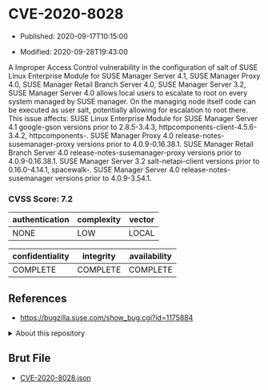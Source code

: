 # CVE-2020-8028

- Published: 2020-09-17T10:15:00

- Modified: 2020-09-28T19:43:00

A Improper Access Control vulnerability in the configuration of salt of SUSE Linux Enterprise Module for SUSE Manager Server 4.1, SUSE Manager Proxy 4.0, SUSE Manager Retail Branch Server 4.0, SUSE Manager Server 3.2, SUSE Manager Server 4.0 allows local users to escalate to root on every system managed by SUSE manager. On the managing node itself code can be executed as user salt, potentially allowing for escalation to root there. This issue affects: SUSE Linux Enterprise Module for SUSE Manager Server 4.1 google-gson versions prior to 2.8.5-3.4.3, httpcomponents-client-4.5.6-3.4.2, httpcomponents-. SUSE Manager Proxy 4.0 release-notes-susemanager-proxy versions prior to 4.0.9-0.16.38.1. SUSE Manager Retail Branch Server 4.0 release-notes-susemanager-proxy versions prior to 4.0.9-0.16.38.1. SUSE Manager Server 3.2 salt-netapi-client versions prior to 0.16.0-4.14.1, spacewalk-. SUSE Manager Server 4.0 release-notes-susemanager versions prior to 4.0.9-3.54.1.

### CVSS Score: **7.2**

| authentication | complexity | vector |
| --- | --- | --- |
| NONE | LOW | LOCAL |

| confidentiality | integrity | availability |
| --- | --- | --- |
| COMPLETE | COMPLETE | COMPLETE |

## References

* https://bugzilla.suse.com/show_bug.cgi?id=1175884

<details>
<summary>About this repository</summary> 

  This repository is part of the project [Live Hack CVE](https://github.com/Live-Hack-CVE). Main website can be found [www.live-hack.org](https://www.live-hack.org) 
  
  Made by [Sn0wAlice](https://github.com/Sn0wAlice) for the people that care about security and need to have a feed of the latest CVEs. Hope you enjoy it, don't forget to star the repo and follow me on [Twitter](https://twitter.com/Sn0wAlice) and [Github](https://github.com/Sn0wAlice). And that is my [personnal website](https://www.alice-snow.me/)

  - [Home Page](https://github.com/Live-Hack-CVE)
  - [Framework](https://github.com/Live-Hack-CVE/cve-framework)
  - [CVE database](https://github.com/Live-Hack-CVE/full_database)
  - [Changelog](https://github.com/Live-Hack-CVE/Changelog)
</details>

## Brut File

* [CVE-2020-8028.json](https://raw.githubusercontent.com/Live-Hack-CVE/full_database/main/cves/2020/CVE-2020-8028.json)

